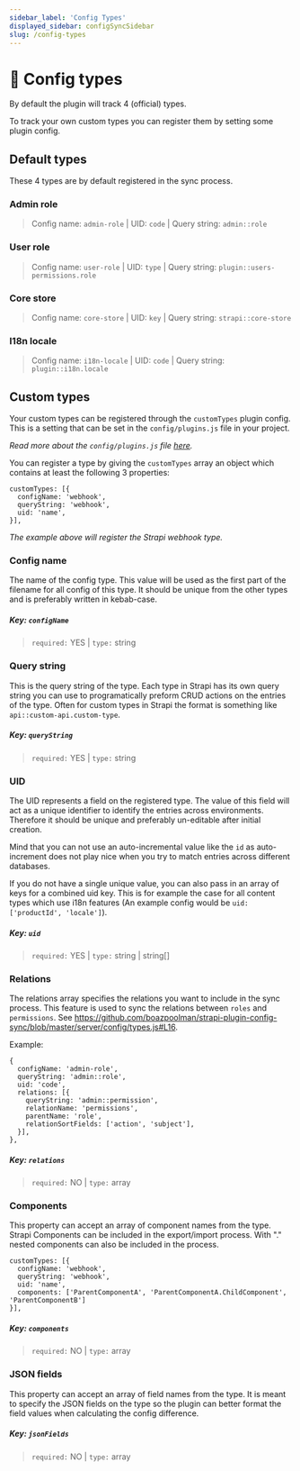 ```yaml
---
sidebar_label: 'Config Types'
displayed_sidebar: configSyncSidebar
slug: /config-types
---
```


# 🚀 Config types

By default the plugin will track 4 (official) types. 

To track your own custom types you can register them by setting some plugin config.

## Default types

These 4 types are by default registered in the sync process. 

### Admin role

> Config name: `admin-role` | UID: `code` | Query string: `admin::role`

### User role

> Config name: `user-role` | UID: `type` | Query string: `plugin::users-permissions.role`

### Core store

> Config name: `core-store` | UID: `key` | Query string: `strapi::core-store`

### I18n locale

> Config name: `i18n-locale` | UID: `code` | Query string: `plugin::i18n.locale`

## Custom types

Your custom types can be registered through the `customTypes` plugin config. This is a setting that can be set in the `config/plugins.js` file in your project.

_Read more about the `config/plugins.js` file [here](/configuration)._

You can register a type by giving the `customTypes` array an object which contains at least the following 3 properties:

```
customTypes: [{
  configName: 'webhook',
  queryString: 'webhook',
  uid: 'name',
}],
```

_The example above will register the Strapi webhook type._

### Config name

The name of the config type. This value will be used as the first part of the filename for all config of this type. It should be unique from the other types and is preferably written in kebab-case.

##### Key: `configName`

> `required:` YES | `type:` string

### Query string

This is the query string of the type. Each type in Strapi has its own query string you can use to programatically preform CRUD actions on the entries of the type. Often for custom types in Strapi the format is something like `api::custom-api.custom-type`.

##### Key: `queryString`

> `required:` YES | `type:` string

### UID

The UID represents a field on the registered type. The value of this field will act as a unique identifier to identify the entries across environments. Therefore it should be unique and preferably un-editable after initial creation.

Mind that you can not use an auto-incremental value like the `id` as auto-increment does not play nice when you try to match entries across different databases.

If you do not have a single unique value, you can also pass in an array of keys for a combined uid key. This is for example the case for all content types which use i18n features (An example config would be `uid: ['productId', 'locale']`).

##### Key: `uid`

> `required:` YES | `type:` string | string[]

### Relations

The relations array specifies the relations you want to include in the sync process.
This feature is used to sync the relations between `roles` and `permissions`. See https://github.com/boazpoolman/strapi-plugin-config-sync/blob/master/server/config/types.js#L16.

Example:
```
{
  configName: 'admin-role',
  queryString: 'admin::role',
  uid: 'code',
  relations: [{
    queryString: 'admin::permission',
    relationName: 'permissions',
    parentName: 'role',
    relationSortFields: ['action', 'subject'],
  }],
},
```

##### Key: `relations`

> `required:` NO | `type:` array

### Components

This property can accept an array of component names from the type. Strapi Components can be included in the export/import process. With "." nested components can also be included in the process.
```
customTypes: [{
  configName: 'webhook',
  queryString: 'webhook',
  uid: 'name',
  components: ['ParentComponentA', 'ParentComponentA.ChildComponent', 'ParentComponentB']
}],
```

##### Key: `components`

> `required:` NO | `type:` array

### JSON fields

This property can accept an array of field names from the type. It is meant to specify the JSON fields on the type so the plugin can better format the field values when calculating the config difference.

##### Key: `jsonFields`

> `required:` NO | `type:` array
